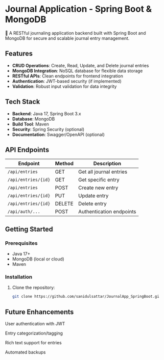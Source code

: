 # Journal Application - Spring Boot & MongoDB

📔 A RESTful journaling application backend built with Spring Boot and MongoDB for secure and scalable journal entry management.

## Features
- **CRUD Operations**: Create, Read, Update, and Delete journal entries
- **MongoDB Integration**: NoSQL database for flexible data storage
- **RESTful APIs**: Clean endpoints for frontend integration
- **Authentication**: JWT-based security (if implemented)
- **Validation**: Robust input validation for data integrity

## Tech Stack
- **Backend**: Java 17, Spring Boot 3.x
- **Database**: MongoDB
- **Build Tool**: Maven
- **Security**: Spring Security (optional)
- **Documentation**: Swagger/OpenAPI (optional)

## API Endpoints
| Endpoint | Method | Description |
|----------|--------|-------------|
| `/api/entries` | GET | Get all journal entries |
| `/api/entries/{id}` | GET | Get specific entry |
| `/api/entries` | POST | Create new entry |
| `/api/entries/{id}` | PUT | Update entry |
| `/api/entries/{id}` | DELETE | Delete entry |
| `/api/auth/...` | POST | Authentication endpoints |

## Getting Started

### Prerequisites
- Java 17+
- MongoDB (local or cloud)
- Maven

### Installation
1. Clone the repository:
   ```bash
   git clone https://github.com/sanidulsattar/JournalApp_SpringBoot.git
   
## Future Enhancements
User authentication with JWT

Entry categorization/tagging

Rich text support for entries

Automated backups
